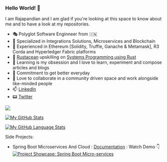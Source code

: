 ### Hello World! 👋

I am Rajapandian and I am glad if you're looking at this space to know about me and to have a look at my repositories.

- 🎭 Polyglot Software Enginneer from 🇮🇳
- 📶 Specialized in Integrations Solutions, Microservices and Blockchain
- 🔗 Experienced in Ethereum [Solidity, Truffle, Ganache & Metamask], R3 Corda and Hyperledger Fabric platforms
- 🔰 [Rustacean](https://www.rustaceans.org) upskilling on [Systems Programming using Rust](https://www.rust-lang.org)
- 📝 Learning is my obsession and I love to learn, experiment and compose articles and blogs
- 🏁 Commitment to get better everyday
- 👐 Love to collaborate in a community driven space and work alongside like-minded people
- 📫 [LinkedIn](https://www.linkedin.com/in/rajapandianc/)
- 📟 [Twitter](https://twitter.com/crpcodes)

![](https://img.shields.io/badge/<WORD_ON_LEFT>-<WORD_ON_RIGHT>-informational?style=flat&logo=<LOGO_NAME>&logoColor=white&color=2bbc8a)

[![My GitHub Stats](https://github-readme-stats.vercel.app/api/?username=crpdev&count_private=true&theme=tokyonight&showicons=true)]()

[![My GitHub Language Stats](https://github-readme-stats.vercel.app/api/top-langs/?username=crpdev&langs_count=5&theme=tokyonight)]()


Side Projects:

- Spring Boot Microservices And Cloud : [Documentation](https://github.com/crpdev/mssc-oil-service/blob/master/README.md) : Watch Demo 👇
    [![Project Showcase: Spring Boot Micro-services](https://i.ibb.co/cTS4WY2/vlcsnap-2020-09-29-07h08m45s824.png)](https://youtu.be/lC-nW6g55z4)
